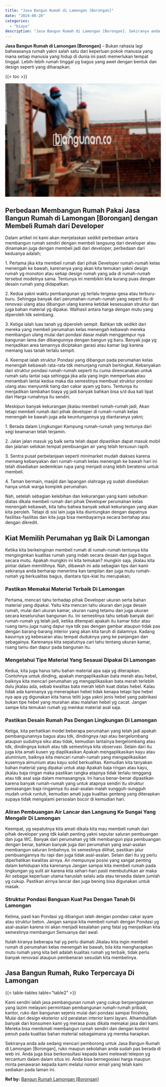 ```yaml
---
title: "Jasa Bangun Rumah di Lamongan [Borongan]"
date: "2024-08-20"
categories: 
  - "biaya"
description: "Jasa Bangun Rumah di Lamongan [Borongan]. Sekiranya anda ada sedang mencari pemborong untuk Jasa Bangun Rumah di Lamongan [Borongan], ruko maupun sekolahan..."
---
```


**Jasa Bangun Rumah di Lamongan \[Borongan\]** – Bukan rahasia lagi bahwasanya rumah yakni salah satu dari keperluan pokok manusia yang mana setiap manusia yang hidup di dunia ini pasti memerlukan tempat tinggal. Lebih-lebih rumah tinggal yg bagus yang awet dengan bentuk dan design seperti yang diharapkan.

{{< toc >}}

![Jasa Bangun Rumah di Lamongan [Borongan]](/images/borong-bangunan-34.png)

## Perbedaan Membangun Rumah Pakai Jasa Bangun Rumah di Lamongan \[Borongan\] dengan Membeli Rumah dari Developer

Dalam artikel ini kami akan menjelaskan sedikit perbedaan antara membangun rumah sendiri dengan membeli langsung dari developer atau dinamakan juga dengan membeli jadi dari developer, perbedaan dari keduanya adalah;

1\. Pertama jika kita membeli rumah dari pihak Developer rumah-rumah kelas menengah ke bawah, karenanya yang akan kita temukan yakni design rumah yg monoton atau setiap design rumah yang ada di rumah-rumah tersebut modelnya sama. Tentunya ini membikin kita kurang puas dengan desain rumah yang didapatkan.

2\. Kedua yakni waktu pembangunan yg terlalu tergesa-gesa atau terburu-buru. Sehingga banyak dari perumahan-rumah-rumah yang seperti itu di renovasi ulang atau dibangun ulang karena ketidak kesesuaian struktur dan juga bahan material yg dipakai. Walhasil antara harga dengan mutu yang diperoleh tdk seimbang.

3\. Ketiga ialah luas tanah yg diperoleh sempit. Bahkan tdk sedikit dari mereka yang membeli perumahan kelas menengah kebawah mereka membangun ulang mulai dari pondasi dasar malah menggempur nya bangunan lama dan dibangunnya dengan bangun yg baru. Banyak juga yg menjadikan area tamannya diciptakan garasi atau kamar lagi karena memang luas tanah terlalu sempit.

4\. Keempat ialah struktur Pondasi yang dibangun pada perumahan kelas menengah kebawah rata-rata tdk menunjang rumah bertingkat. Kebanyakan dari struktur pondasi rumah-rumah seperti itu cuma direncanakan untuk rumah satu lantai saja sehingga jika ada yang ingin memperluas atau menambah lantai kedua maka dia semestinya membuat struktur pondasi ulang atau menyuntik tiang dan cakar ayam yg baru. Tentunya itu menjadikan tambahan biaya yg jadi banyak bahkan bisa s/d dua kali lipat dari Harga rumahnya itu sendiri.

Meskipun banyak kekurangan jikalau membeli rumah-rumah jadi, Akan tetapi membeli rumah dari pihak developer di rumah-rumah kelas menengah ke bawah juga ada keuntungannya yg diantaranya yakni;

1\. Berada dalam Lingkungan Kampung rumah-rumah yang tentunya dari segi keamanan telah terjamin.

2\. Jalan jalan masuk yg baik serta telah dapat dipastikan dapat masuk mobil dan jalanan selokan tempat pembuangan air yang telah tersusun rapih.

3\. Sentra pusat perbelanjaan seperti minimarket mudah diakses karena memang kebanyakan dari rumah-rumah kelas menengah ke bawah hari ini telah disediakan sedemikian rupa yang menjadi orang lebih beratensi untuk membeli.

4\. Taman bermain, masjid dan lapangan olahraga yg sudah disediakan hanya untuk warga komplek perumahan.

Nah, setelah sebagian kelebihan dan kekurangan yang kami sebutkan diatas dikala membeli rumah dari pihak Developer perumahan kelas menengah kebawah, kita tahu bahwa banyak sekali kekurangan yang akan kita peroleh. Tetapi di sisi lain juga kita diuntungkan dengan dapatnya fasilitas-fasilitas dan kita juga bisa membayarnya secara bertahap atau dengan dikredit.

## Kiat Memilih Perumahan yg Baik Di Lamongan

Ketika kita berkeinginan membeli rumah di rumah-rumah tentunya kita menginginkan kualitas rumah yang indah secara desain dan juga bagus secara mutu. Apakah mungkin ini kita temukan? mungkin saja, jikalau kita pintar dalam memilihnya. Nah, dibawah ini ada sebagian tips dari kami sekiranya anda berharap menerima kan tampilan dan juga mutu rumah-rumah yg berkualitas bagus, diantara tips-kiat Itu merupakan;

### Pastikan Memakai Material Terbaik Di Lamongan

Pertama, mencari tahu terhadap pihak Developer ukuran serta bahan material yang dipakai. Yaitu kita mencari tahu ukuran dan juga desain rumah, mulai dari ukuran kamar, ukuran ruang tetamu dan juga ukuran secara keseluruhan bangunan itu. Ini semestinya tahu sebab banyak dari rumah-rumah yg telah jadi, ketika ditempati apakah itu kamar tidur atau ruang tamu juga ruang dapur nya tdk pas dengan gambar ataupun tidak pas dengan barang-barang interior yang akan kita taruh di dalamnya. Kadang kasurnya yg kebesaran atau tempat duduknya yang ke panjangan dan sebagainya. Karenanya kita sepatutnya cari tahu tentang ukuran kamar, ruang tamu dan dapur pada bangunan itu.

### Mengetahui Tipe Material Yang Sesauai Dipakai Di Lamongan

Kedua, kita juga harus tahu bahan material apa saja yg diterapkan. Contohnya untuk dinding, apakah mengaplikasikan bata merah atau hebel, baiknya kita mencari perumahan yg mengaplikasikan bata merah terlebih dulu jikalau ada, sebab kwalitas bata merah lebih kuat diatas hebel. Kalau tidak ada karenanya yg menerapkan hebel tidak kenapa tetapi tipe hebel nya apa yg digunakan kita harus teliti juga yakni jenis hebel yang pabrikasi bukan tipe hebel yang murahan atau malahan hebel yg cacat. Jangan sampe kita temukan rumah yg memkai material asal saja.

### Pastikan Desain Rumah Pas Dengan Lingkungan Di Lamongan

Ketiga, kita perhatikan model beberapa perumahan yang telah jadi apakah pembangunannya bagus atau tdk, dindingnya rapi atau bergelombang ataupun sudutnya siku atau tidak, kemudian lantainya bergelombang atau tdk, dindingnya kokoh atau tdk semestinya kita observasi. Selain dari itu juga kita amati kusen yg diaplikasikan Apakah mengaplikasikan kayu atau aluminium, baiknya kita mencari rumah-rumah yang mengaplikasikan kusennya almunium atau kayu solid berkualitas. Kemudian kita tanyakan bahan material yang dipakai untuk atap Apakah baja ringan atau kayu, jikalau baja ringan maka pastikan rangka atapnya tidak terlalu renggang atau tdk asal saja dalam memasangnya. Ini harus benar-benar dipastikan karena banyak rumah-rumah yang untuk atapnya sendiri itu struktur pemasangan baja ringannya itu asal-asalan malah sungguh-sungguh mudah untuk runtuh, kemudian amati juga kualitas genteng yang diterapkan supaya tidak mengalami persoalan bocor di kemudian hari.

### Aliran Pembuangan Air Lancar dan Langsung Ke Sungai Yang Mengalir Di Lamongan

Keempat, yg sepatutnya kita amati dikala kita mau membeli rumah dari pihak developer yang tdk kalah penting yakni seputar saluran pembuangan dan juga WC. Banyak dari perumahan yg tdk membangun pipa pembuangan dengan benar, bahkan banyak juga dari perumahan yang asal-asalan membangun saluran limbahnya. Ini semestinya dilihat, pastikan jalur pembuangannya itu rapi dan juga tidak asal-asalan. Selain dari itu yg perlu diperhatikan kwalitas airnya. Air mempunyai posisi yang sangat penting dalam kehidupan kita karenanya Jangan sampai kita membeli rumah pada lingkungan yg sulit air karena kita sehari-hari pasti membutuhkan air maka Air sebagai keperluan utama haruslah selalu ada atau tersedia dalam jumlah yg cukup. Pastikan airnya lancar dan juga bening bisa digunakan untuk masak.

### Struktur Pondasi Banguan Kuat Pas Dengan Tanah Di Lamongan

Kelima, pasti kan Pondasi yg dibangun ialah dengan pondasi cakar ayam atau struktur beton. Jangan sampai kita membeli rumah dengan Pondasi yg asal-asalan karena ini akan menjadi kesalahan yang fatal yg menjadikan kita semestinya membangun Semuanya dari awal.

Itulah kiranya beberapa hal yg perlu diamati Jikalau kita ingin membeli rumah di perumahan kelas menengah ke bawah, bila kita mengharapkan mutu rumah yang kita beli adalah kualitas rumah yg terbaik, tidak perlu banyak renovasi ataupun pembenaran sesudah kita membelinya.

## Jasa Bangun Rumah, Ruko Terpercaya Di Lamongan

{{< table-tables table="table2" >}}

Kami sendiri ialah jasa pembangunan rumah yang cukup berpengalaman yang lazim melayani permintaan pembangunan rumah-rumah pribadi, kantor, ruko dan bangunan sejenis mulai dari pondasi sampai finishing. Mulai dari design eksterior s/d peralatan interior kami layani. Alhamdulillah banyak dari konsumen kami yg merasa puas dikala memakai jasa dari kami. Mereka bisa menikmati membangun rumah sendiri dan dengan kontrol penuh pada kualitas bahan material sebagaimana yg mereka harapkan.

Sekiranya anda ada sedang mencari pemborong untuk Jasa Bangun Rumah di Lamongan \[Borongan\], ruko maupun sekolahan anda sudah pas berada di web ini. Anda juga bisa berkonsultasi kepada kami melewati telepon yg tercantum dalam dalam situs ini. Anda bisa bernegosiasi harga maupun minta penawaran kepada kami melalui nomor email yang telah kami sediakan pada laman ini.

**Ref by:** [Bangun Rumah Lamongan [Borongan]](https://id.wikipedia.org/wiki/Bangun)
